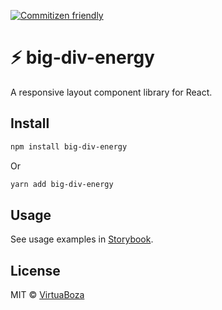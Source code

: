 [![Commitizen friendly](https://img.shields.io/badge/commitizen-friendly-brightgreen.svg)](http://commitizen.github.io/cz-cli/)

# ⚡ big-div-energy

A responsive layout component library for React.

## Install

```bash
npm install big-div-energy
```

Or

```bash
yarn add big-div-energy
```

## Usage

See usage examples in [Storybook](https://VirtuaBoza.github.io/big-div-energy/).

## License

MIT © [VirtuaBoza](https://github.com/VirtuaBoza)
